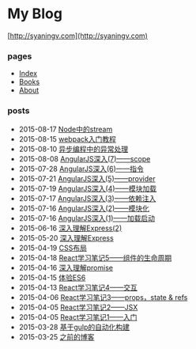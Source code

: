 # My Blog

[http://syaningv.com](http://syaningv.com)

### pages

- [Index](http://syaningv.com)
- [Books](books.md)
- [About](about.md)

### posts

- 2015-08-17 [Node中的stream](_posts/2015-08-17-node-stream.md)
- 2015-08-15 [webpack入门教程](_posts/2015-08-15-webpack-tutorials.md)
- 2015-08-10 [异步编程中的异常处理](_posts/2015-08-10-asynchronous-error-handling.md)
- 2015-08-08 [AngularJS深入(7)——scope](_posts/2015-08-08-dive-into-angular-7.md)
- 2015-07-28 [AngularJS深入(6)——指令](_posts/2015-07-28-dive-into-angular-6.md)
- 2015-07-21 [AngularJS深入(5)——provider](_posts/2015-07-21-dive-into-angular-5.md)
- 2015-07-19 [AngularJS深入(4)——模块加载](_posts/2015-07-19-dive-into-angular-4.md)
- 2015-07-17 [AngularJS深入(3)——依赖注入](_posts/2015-07-17-dive-into-angular-3.md)
- 2015-07-16 [AngularJS深入(2)——模块化](_posts/2015-07-16-dive-into-angular-2.md)
- 2015-07-16 [AngularJS深入(1)——加载启动](_posts/2015-07-16-dive-into-angular-1.md)
- 2015-06-16 [深入理解Express(2)](_posts/2015-06-16-dive-into-express-2.md)
- 2015-05-20 [深入理解Express](_posts/2015-05-20-dive-into-express.md)
- 2015-04-19 [CSS布局](_posts/2015-04-19-css-layout.md)
- 2015-04-18 [React学习笔记5——组件的生命周期](_posts/2015-04-18-react-note-5.md)
- 2015-04-16 [深入理解promise](_posts/2015-04-16-dive-into-promise.md)
- 2015-04-15 [体验ES6](_posts/2015-04-15-using-es6.md)
- 2015-04-13 [React学习笔记4——交互](_posts/2015-04-13-react-note-4.md)
- 2015-04-06 [React学习笔记3——props，state & refs](_posts/2015-04-06-react-note-3.md)
- 2015-04-05 [React学习笔记2——JSX](_posts/2015-04-05-react-note-2.md)
- 2015-04-05 [React学习笔记1——入门](_posts/2015-04-05-react-note-1.md)
- 2015-03-28 [基于gulp的自动化构建](_posts/2015-03-28-building-with-gulp.md)
- 2015-03-25 [之前的博客](_posts/2015-03-25-older-blogs.md)
